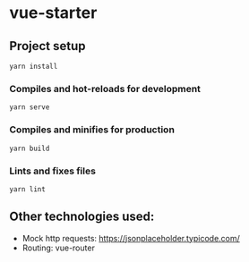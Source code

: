 # vue-starter

## Project setup
```
yarn install
```

### Compiles and hot-reloads for development
```
yarn serve
```

### Compiles and minifies for production
```
yarn build
```

### Lints and fixes files
```
yarn lint
```

## Other technologies used:
* Mock http requests: https://jsonplaceholder.typicode.com/
* Routing: vue-router
